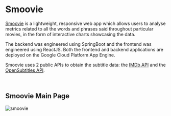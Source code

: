 # Smoovie

[Smoovie](https://smoovie.app) is a lightweight, responsive web app which allows users to analyse metrics related to all the words and phrases said throughout particular movies, in the form of interactive charts showcasing the data.  

The backend was engineered using SpringBoot and the frontend was engineered using ReactJS. Both the frontend and backend applications are deployed on the Google Cloud Platform App Engine.

Smoovie uses 2 public APIs to obtain the subtitle data: the [IMDb API](https://imdb-api.com/) and the [OpenSubtitles API](https://opensubtitles.stoplight.io/docs/opensubtitles-api).

</br>


## Smoovie Main Page
![smoovie](https://user-images.githubusercontent.com/67061245/233832860-953022da-57df-482f-9637-e59193ed44a5.png)
